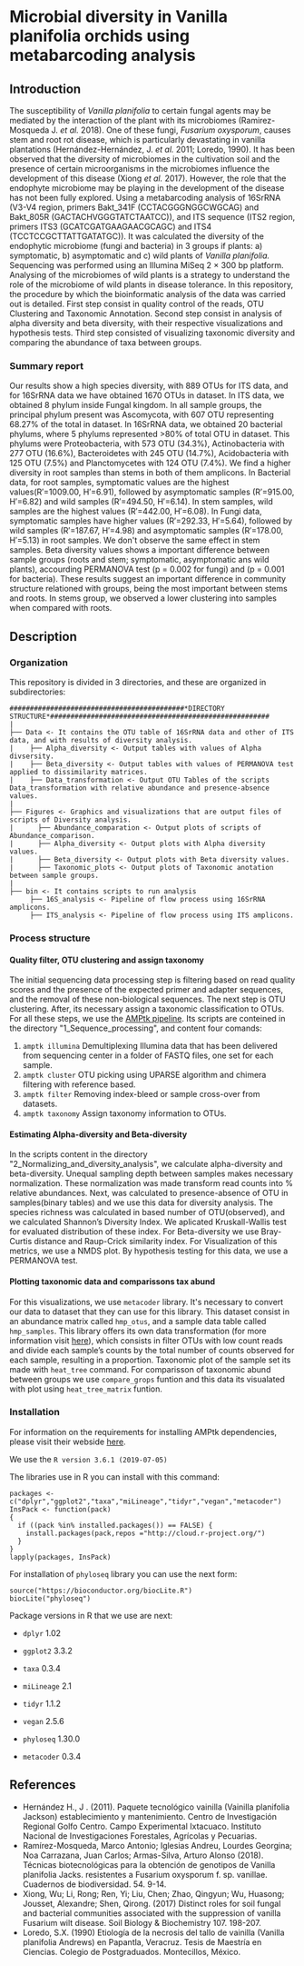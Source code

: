 # Microbial diversity in Vanilla planifolia orchids using metabarcoding analysis 
## Introduction
The susceptibility of _Vanilla planifolia_ to certain fungal agents may be mediated by the interaction of the plant with its microbiomes (Ramirez-Mosqueda J. *et al.* 2018). One of these fungi, *Fusarium oxysporum*, causes stem and root rot disease, which is particularly devastating in vanilla plantations (Hernández-Hernández, J. *et al.* 2011; Loredo, 1990). It has been observed that the diversity of microbiomes in the cultivation soil and the presence of certain microorganisms in the microbiomes influence the development of this disease (Xiong *et al.* 2017). However, the role that the endophyte microbiome may be playing in the development of the disease has not been fully explored. Using a metabarcoding analysis of 16SrRNA (V3-V4 region, primers Bakt_341F (CCTACGGGNGGCWGCAG) and Bakt_805R (GACTACHVGGGTATCTAATCC)), and ITS sequence (ITS2 region, primers ITS3 (GCATCGATGAAGAACGCAGC) and ITS4 (TCCTCCGCTTATTGATATGC)). It was calculated the diversity of the endophytic microbiome (fungi and bacteria) in 3 groups if plants: a) symptomatic, b) asymptomatic and c) wild plants of _Vanilla planifolia._ Sequencing was performed using an Illumina MiSeq 2 × 300 bp platform. Analysing of the microbiomes of wild plants is a strategy to understand the role of the microbiome of wild plants in disease tolerance. In this repository, the procedure by which the bioinformatic analysis of the data was carried out is detailed. First step consist in quality control of the reads, OTU Clustering and Taxonomic Annotation. Second step consist in analysis of alpha diversity and beta diversity, with their respective visualizations and hypothesis tests. Third step consisted of visualizing taxonomic diversity and comparing the abundance of taxa between groups. 
### Summary report
Our results show a high species diversity, with 889 OTUs for ITS data, and for 16SrRNA data we have obtained 1670 OTUs in dataset. In ITS data, we obtained 8 phylum inside Fungal kingdom. In all sample groups, the principal phylum present was Ascomycota, with 607 OTU representing 68.27% of the total in dataset. In 16SrRNA data, we obtained 20 bacterial phylums, where 5 phylums represented >80% of total OTU in dataset. This phylums were Proteobacteria, with 573 OTU (34.3%), Actinobacteria with 277 OTU (16.6%), Bacteroidetes with 245 OTU (14.7%), Acidobacteria with 125 OTU (7.5%) and Planctomycetes with 124 OTU (7.4%). We find a higher diversity in root samples than stems in both of them amplicons. In Bacterial data, for root samples, symptomatic values are the highest values(R′=1009.00, H′=6.91), followed by asymptomatic samples (R′=915.00, H′=6.82) and wild samples (R′=494.50, H′=6.14). In stem samples, wild samples are the highest values (R′=442.00, H′=6.08). In Fungi data, symptomatic samples have higher values (R′=292.33, H′=5.64), followed by wild samples (R′=187.67, H′=4.98) and asymptomatic samples (R′=178.00, H′=5.13) in root samples. We don't observe the same effect in stem samples. Beta diversity values shows a important difference between sample groups (roots and stem; symptomatic, asymptomatic ans wild plants), accourding PERMANOVA test (p = 0.002 for fungi) and (p = 0.001 for bacteria). These results suggest an important difference in community structure relationed with groups, being the most important between stems and roots. In stems group, we observed a lower clustering into samples when compared with roots. 
## Description
### Organization
This repository is divided in 3 directories, and these are organized in subdirectories: 

```
###########################################*DIRECTORY STRUCTURE*######################################################
|
├── Data <- It contains the OTU table of 16SrRNA data and other of ITS data, and with results of diversity analysis.
|    ├── Alpha_diversity <- Output tables with values of Alpha divsersity.
|    ├── Beta_diversity <- Output tables with values of PERMANOVA test applied to dissimilarity matrices.
|    ├── Data_transformation <- Output OTU Tables of the scripts Data_transformation with relative abundance and presence-absence values. 
|
├── Figures <- Graphics and visualizations that are output files of scripts of Diversity analysis.
|      ├── Abundance_comparation <- Output plots of scripts of Abundance_comparison.
|      ├── Alpha_diversity <- Output plots with Alpha diversity values.
|      ├── Beta_diversity <- Output plots with Beta diversity values.
|      ├── Taxonomic_plots <- Output plots of Taxonomic anotation between sample groups. 
|
├── bin <- It contains scripts to run analysis 
     ├── 16S_analysis <- Pipeline of flow process using 16SrRNA amplicons.
     ├── ITS_analysis <- Pipeline of flow process using ITS amplicons.
```
### Process structure
#### Quality filter, OTU clustering and assign taxonomy
The initial sequencing data processing step is filtering based on read quality scores and the presence of the expected primer and adapter sequences, and the removal of these non-biological sequences. The next step is OTU clustering. After, its necessary assign a taxonomic classification to OTUs. For all these steps, we use the [AMPtk pipeline](https://amptk.readthedocs.io/en/latest/index.html). Its scripts are conteined in the directory "1_Sequence_processing", and content four comands:  
1. `amptk illumina` Demultiplexing Illumina data that has been delivered from sequencing center in a folder of FASTQ files, one set for each sample.
2. `amptk cluster` OTU picking using UPARSE algorithm and chimera filtering with reference based.  
3. `amptk filter` Removing index-bleed or sample cross-over from datasets. 
4. `amptk taxonomy` Assign taxonomy information to OTUs. 
#### Estimating Alpha-diversity and Beta-diversity
In the scripts content in the directory "2_Normalizing_and_diversity_analysis", we calculate alpha-diversity and beta-diversity. 
Unequal sampling depth between samples makes necessary normalization. These normalization was made transform read counts into  % relative abundances. Next, was calculated to presence-absence of OTU in samples(binary tables) and we use this data for diversity analysis. 
The species richness was calculated in based number of OTU(observed), and we calculated Shannon’s Diversity Index. We aplicated Kruskall-Wallis test for evaluated distribution of these index. 
For Beta-diversity we use Bray-Curtis distance and Raup-Crick similarity index. For Visualization of this metrics, we use a NMDS plot. By hypothesis testing for this data, we use a PERMANOVA test.  
#### Plotting taxonomic data and comparissons tax abund
For this visualizations, we use `metacoder` library. It's necessary to convert our data to dataset that they can use for this library. This dataset consist in an abundance matrix called `hmp_otus`, and a sample data table called `hmp_samples`. This library offers its own data transformation (for more information visit [here](https://grunwaldlab.github.io/metacoder_documentation/index.html)), which consists in filter OTUs with low count reads and divide each sample’s counts by the total number of counts observed for each sample, resulting in a proportion.
Taxonomic plot of the sample set its made with `heat_tree` command.
For comparisson of taxonomic abund between groups we use `compare_grops` funtion and this data its visualated with plot using `heat_tree_matrix` funtion.
### Installation 
For information on the requirements for installing AMPtk dependencies, please visit their webside [here](https://amptk.readthedocs.io/en/latest/index.html).

We use the `R version 3.6.1 (2019-07-05)`

The libraries use in R you can install with this command: 
```
packages <-c("dplyr","ggplot2","taxa","miLineage","tidyr","vegan","metacoder")
InsPack <- function(pack)
{
  if ((pack %in% installed.packages()) == FALSE) {
    install.packages(pack,repos ="http://cloud.r-project.org/")
  } 
}
lapply(packages, InsPack)
```
For installation of `phyloseq` library you can use the next form: 
```
source("https://bioconductor.org/biocLite.R")
biocLite("phyloseq")
```
Package versions in R that we use are next: 

- `dplyr` 1.02

- `ggplot2` 3.3.2

- `taxa` 0.3.4

- `miLineage` 2.1

- `tidyr` 1.1.2

- `vegan` 2.5.6

- `phyloseq` 1.30.0

- `metacoder` 0.3.4

## References 
- Hernández H., J . (2011). Paquete tecnológico vainilla (Vainilla planifolia Jackson) establecimiento y mantenimiento. Centro de Investigación Regional Golfo Centro. Campo Experimental Ixtacuaco. Instituto Nacional de Investigaciones Forestales, Agrícolas y Pecuarias.  
- Ramírez-Mosqueda, Marco Antonio; Iglesias Andreu, Lourdes Georgina; Noa Carrazana, Juan Carlos; Armas-Silva, Arturo Alonso (2018). Técnicas biotecnológicas para la obtención de genotipos de Vanilla planifolia Jacks. resistentes a Fusarium oxysporum f. sp. vanillae. Cuadernos de biodiversidad. 54. 9-14. 
- Xiong, Wu; Li, Rong; Ren, Yi; Liu, Chen; Zhao, Qingyun; Wu, Huasong; Jousset, Alexandre; Shen, Qirong. (2017) Distinct roles for soil fungal and bacterial communities associated with the suppression of vanilla Fusarium wilt disease. Soil Biology & Biochemistry 107. 198-207. 
- Loredo, S.X. (1990) Etiología de la necrosis del tallo de vainilla (Vanilla planifolia Andrews) en Papantla, Veracruz. Tesis de Maestría en Ciencias. Colegio de Postgraduados. Montecillos, México.
